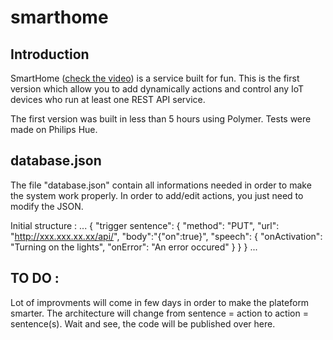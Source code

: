 # smarthome

## Introduction

SmartHome ([check the video](https://www.youtube.com/watch?v=0_fc6otGhpU)) is a service built for fun. This is the first version which allow you to add dynamically actions
and control any IoT devices who run at least one REST API service.

The first version was built in less than 5 hours using Polymer. Tests were made on Philips Hue.

## database.json

The file "database.json" contain all informations needed in order to make the system work properly. 
In order to add/edit actions, you just need to modify the JSON. 

Initial structure : 
...
{
  "trigger sentence":
  {
    "method": "PUT",
    "url": "http://xxx.xxx.xx.xx/api/",
    "body":"{\"on\":true}",
    "speech": {
      "onActivation": "Turning on the lights",
      "onError": "An error occured"
    }
  }
}
...

## TO DO :

Lot of improvments will come in few days in order to make the plateform smarter. The architecture will change from 
sentence = action to action = sentence(s). Wait and see, the code will be published over here.

